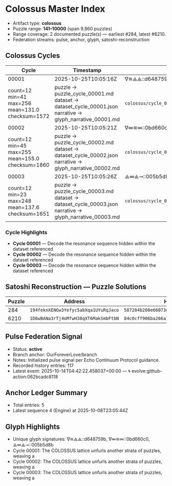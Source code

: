 # Colossus Master Index

- Artifact type: **colossus**
- Puzzle range: **141–10000** (span 9,860 puzzles)
- Range coverage: 2 documented puzzle(s) — earliest #284, latest #6210.
- Federation streams: pulse, anchor, glyph, satoshi-reconstruction

## Colossus Cycles

| Cycle | Timestamp | Glyph | Puzzle | Dataset | Anchors | Verify |
| --- | --- | --- | --- | --- | --- | --- |
| 00001 | 2025-10-25T10:05:16Z | ∇≋⟁⟁::d648759b | `colossus/cycle_00001/puzzle_cycle_00001.md` | `colossus/cycle_00001/dataset_cycle_00001.json`
count=12 min=41 max=256 mean=131.0 checksum=1572 | puzzle → puzzle_cycle_00001.md<br />dataset → dataset_cycle_00001.json<br />narrative → glyph_narrative_00001.md | `colossus/cycle_00001/verify_cycle_00001.py` |
| 00002 | 2025-10-25T10:05:21Z | ∇∞≋∞::0bd660c0 | `colossus/cycle_00002/puzzle_cycle_00002.md` | `colossus/cycle_00002/dataset_cycle_00002.json`
count=12 min=45 max=255 mean=155.0 checksum=1860 | puzzle → puzzle_cycle_00002.md<br />dataset → dataset_cycle_00002.json<br />narrative → glyph_narrative_00002.md | `colossus/cycle_00002/verify_cycle_00002.py` |
| 00003 | 2025-10-25T10:05:26Z | ⟁∞⟁⊸::005b5d8b | `colossus/cycle_00003/puzzle_cycle_00003.md` | `colossus/cycle_00003/dataset_cycle_00003.json`
count=12 min=23 max=248 mean=137.6 checksum=1651 | puzzle → puzzle_cycle_00003.md<br />dataset → dataset_cycle_00003.json<br />narrative → glyph_narrative_00003.md | `colossus/cycle_00003/verify_cycle_00003.py` |

### Cycle Highlights

- **Cycle 00001** — Decode the resonance sequence hidden within the dataset referenced
- **Cycle 00002** — Decode the resonance sequence hidden within the dataset referenced
- **Cycle 00003** — Decode the resonance sequence hidden within the dataset referenced

## Satoshi Reconstruction — Puzzle Solutions

| Puzzle | Address | HASH160 | Source |
| --- | --- | --- | --- |
| 284 | `194feknXENGw3Yefyc5abXqa1UYuRqJaco` | `587284b200e66073dbe5a99a89a3a63a1511441c` | `puzzle_solutions/puzzle_284.md` |
| 6210 | `1D6wBANa3rTj4oMfwH38qXT6MakSmbFtbN` | `84c0cff906ba266a79d371dbc768fe7ee0ad0222` | `puzzle_solutions/puzzle_6210.md` |

## Pulse Federation Signal

- Status: **active**
- Branch anchor: OurForeverLove/branch
- Notes: Initialized pulse signal per Echo Continuum Protocol guidance.
- Recorded history entries: 117
- Latest event: 2025-10-14T04:42:22.458037+00:00 — 🌀 evolve:github-action:062bcadc8118

## Anchor Ledger Summary

- Total entries: 5
- Latest sequence 4 (Engine) at 2025-10-08T23:05:44Z

## Glyph Highlights

- Unique glyph signatures: ∇≋⟁⟁::d648759b, ∇∞≋∞::0bd660c0, ⟁∞⟁⊸::005b5d8b
- Cycle 00001: The COLOSSUS lattice unfurls another strata of puzzles, weaving a
- Cycle 00002: The COLOSSUS lattice unfurls another strata of puzzles, weaving a
- Cycle 00003: The COLOSSUS lattice unfurls another strata of puzzles, weaving a
